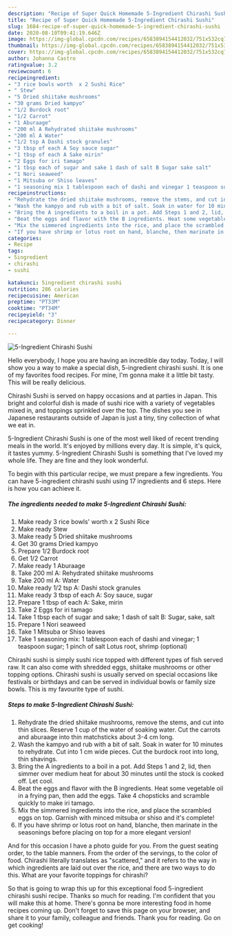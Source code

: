 ```yaml
---
description: "Recipe of Super Quick Homemade 5-Ingredient Chirashi Sushi"
title: "Recipe of Super Quick Homemade 5-Ingredient Chirashi Sushi"
slug: 1684-recipe-of-super-quick-homemade-5-ingredient-chirashi-sushi
date: 2020-08-10T09:41:19.646Z
image: https://img-global.cpcdn.com/recipes/6583894154412032/751x532cq70/5-ingredient-chirashi-sushi-recipe-main-photo.jpg
thumbnail: https://img-global.cpcdn.com/recipes/6583894154412032/751x532cq70/5-ingredient-chirashi-sushi-recipe-main-photo.jpg
cover: https://img-global.cpcdn.com/recipes/6583894154412032/751x532cq70/5-ingredient-chirashi-sushi-recipe-main-photo.jpg
author: Johanna Castro
ratingvalue: 3.2
reviewcount: 6
recipeingredient:
- "3 rice bowls worth  x 2 Sushi Rice"
- " Stew"
- "5 Dried shiitake mushrooms"
- "30 grams Dried kampyo"
- "1/2 Burdock root"
- "1/2 Carrot"
- "1 Aburaage"
- "200 ml A Rehydrated shiitake mushrooms"
- "200 ml A Water"
- "1/2 tsp A Dashi stock granules"
- "3 tbsp of each A Soy sauce sugar"
- "1 tbsp of each A Sake mirin"
- "2 Eggs for iri tamago"
- "1 tbsp each of sugar and sake 1 dash of salt B Sugar sake salt"
- "1 Nori seaweed"
- "1 Mitsuba or Shiso leaves"
- "1 seasoning mix 1 tablespoon each of dashi and vinegar 1 teaspoon sugar 1 pinch of salt Lotus root shrimp optional"
recipeinstructions:
- "Rehydrate the dried shiitake mushrooms, remove the stems, and cut into thin slices. Reserve 1 cup of the water of soaking water. Cut the carrots and aburaage into thin matchsticks about 3-4 cm long."
- "Wash the kampyo and rub with a bit of salt. Soak in water for 10 minutes to rehydrate. Cut into 1 cm wide pieces. Cut the burdock root into long, thin shavings."
- "Bring the A ingredients to a boil in a pot. Add Steps 1 and 2, lid, then simmer over medium heat for about 30 minutes until the stock is cooked off. Let cool."
- "Beat the eggs and flavor with the B ingredients. Heat some vegetable oil in a frying pan, then add the eggs. Take 4 chopsticks and scramble quickly to make iri tamago."
- "Mix the simmered ingredients into the rice, and place the scrambled eggs on top. Garnish with minced mitsuba or shiso and it&#39;s complete!"
- "If you have shrimp or lotus root on hand, blanche, then marinate in the seasonings before placing on top for a more elegant version!"
categories:
- Recipe
tags:
- 5ingredient
- chirashi
- sushi

katakunci: 5ingredient chirashi sushi 
nutrition: 286 calories
recipecuisine: American
preptime: "PT33M"
cooktime: "PT34M"
recipeyield: "3"
recipecategory: Dinner

---
```



![5-Ingredient Chirashi Sushi](https://img-global.cpcdn.com/recipes/6583894154412032/751x532cq70/5-ingredient-chirashi-sushi-recipe-main-photo.jpg)

Hello everybody, I hope you are having an incredible day today. Today, I will show you a way to make a special dish, 5-ingredient chirashi sushi. It is one of my favorites food recipes. For mine, I'm gonna make it a little bit tasty. This will be really delicious.

Chirashi Sushi is served on happy occasions and at parties in Japan. This bright and colorful dish is made of sushi rice with a variety of vegetables mixed in, and toppings sprinkled over the top. The dishes you see in Japanese restaurants outside of Japan is just a tiny, tiny collection of what we eat in.

5-Ingredient Chirashi Sushi is one of the most well liked of recent trending meals in the world. It's enjoyed by millions every day. It is simple, it's quick, it tastes yummy. 5-Ingredient Chirashi Sushi is something that I've loved my whole life. They are fine and they look wonderful.


To begin with this particular recipe, we must prepare a few ingredients. You can have 5-ingredient chirashi sushi using 17 ingredients and 6 steps. Here is how you can achieve it.

<!--inarticleads1-->

##### The ingredients needed to make 5-Ingredient Chirashi Sushi:

1. Make ready 3 rice bowls&#39; worth  x 2 Sushi Rice
1. Make ready  Stew
1. Make ready 5 Dried shiitake mushrooms
1. Get 30 grams Dried kampyo
1. Prepare 1/2 Burdock root
1. Get 1/2 Carrot
1. Make ready 1 Aburaage
1. Take 200 ml A: Rehydrated shiitake mushrooms
1. Take 200 ml A: Water
1. Make ready 1/2 tsp A: Dashi stock granules
1. Make ready 3 tbsp of each A: Soy sauce, sugar
1. Prepare 1 tbsp of each A: Sake, mirin
1. Take 2 Eggs for iri tamago
1. Take 1 tbsp each of sugar and sake; 1 dash of salt B: Sugar, sake, salt
1. Prepare 1 Nori seaweed
1. Take 1 Mitsuba or Shiso leaves
1. Take 1 seasoning mix: 1 tablespoon each of dashi and vinegar; 1 teaspoon sugar; 1 pinch of salt Lotus root, shrimp (optional)


Chirashi sushi is simply sushi rice topped with different types of fish served raw. It can also come with shredded eggs, shiitake mushrooms or other topping options. Chirashi sushi is usually served on special occasions like festivals or birthdays and can be served in individual bowls or family size bowls. This is my favourite type of sushi. 

<!--inarticleads2-->

##### Steps to make 5-Ingredient Chirashi Sushi:

1. Rehydrate the dried shiitake mushrooms, remove the stems, and cut into thin slices. Reserve 1 cup of the water of soaking water. Cut the carrots and aburaage into thin matchsticks about 3-4 cm long.
1. Wash the kampyo and rub with a bit of salt. Soak in water for 10 minutes to rehydrate. Cut into 1 cm wide pieces. Cut the burdock root into long, thin shavings.
1. Bring the A ingredients to a boil in a pot. Add Steps 1 and 2, lid, then simmer over medium heat for about 30 minutes until the stock is cooked off. Let cool.
1. Beat the eggs and flavor with the B ingredients. Heat some vegetable oil in a frying pan, then add the eggs. Take 4 chopsticks and scramble quickly to make iri tamago.
1. Mix the simmered ingredients into the rice, and place the scrambled eggs on top. Garnish with minced mitsuba or shiso and it&#39;s complete!
1. If you have shrimp or lotus root on hand, blanche, then marinate in the seasonings before placing on top for a more elegant version!


And for this occasion I have a photo guide for you. From the guest seating order, to the table manners. From the order of the servings, to the color of food. Chirashi literally translates as &#34;scattered,&#34; and it refers to the way in which ingredients are laid out over the rice, and there are two ways to do this. What are your favorite toppings for chirashi? 

So that is going to wrap this up for this exceptional food 5-ingredient chirashi sushi recipe. Thanks so much for reading. I'm confident that you will make this at home. There's gonna be more interesting food in home recipes coming up. Don't forget to save this page on your browser, and share it to your family, colleague and friends. Thank you for reading. Go on get cooking!
